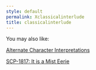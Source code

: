 ```yaml
---
style: default
permalink: Xclassicalinterlude
title: classicalinterlude
---
```

You may also like:

[Alternate Character Interpretations](http://scp-wiki.net/alternate-character-interpretations)

[SCP-1817: It is a Mist Eerie](http://scp-wiki.net/scp-1817)
